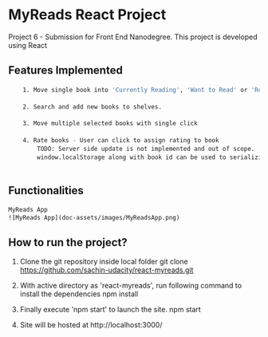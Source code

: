 # MyReads React Project

Project 6 - Submission for Front End Nanodegree. This project is developed using React

## Features Implemented
```bash
    1. Move single book into 'Currently Reading', 'Want to Read' or 'Read' shelf

    2. Search and add new books to shelves.

    3. Move multiple selected books with single click

    4. Rate books - User can click to assign rating to book
        TODO: Server side update is not implemented and out of scope.
        window.localStorage along with book id can be used to serializing/deserializing ratings
    
```

## Functionalities
    MyReads App
    ![MyReads App](doc-assets/images/MyReadsApp.png)

## How to run the project?

1. Clone the git repository inside local folder
    git clone https://github.com/sachin-udacity/react-myreads.git

2. With active directory as 'react-myreads', run following command to install the dependencies
    npm install

3. Finally execute 'npm start' to launch the site.
    npm start

4. Site will be hosted at http://localhost:3000/

